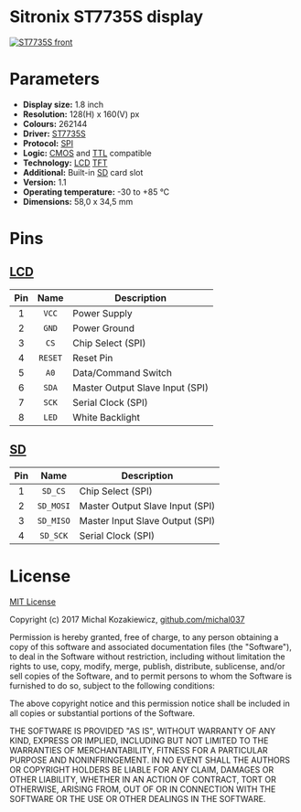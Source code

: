# Sitronix ST7735S display
[![ST7735S front](https://raw.githubusercontent.com/michal037/driver-ST7735S/master/photos/front_small.png)](https://raw.githubusercontent.com/michal037/driver-ST7735S/master/photos/front.png)


# Parameters
* **Display size:** 1.8 inch
* **Resolution:** 128(H) x 160(V) px
* **Colours:** 262144
* **Driver:** [ST7735S](https://github.com/michal037/driver-ST7735S/raw/master/datasheet/ST7735S_Datasheet_v1.1.pdf)
* **Protocol:** [SPI](https://en.wikipedia.org/wiki/Serial_Peripheral_Interface_Bus)
* **Logic:** [CMOS](https://en.wikipedia.org/wiki/CMOS) and [TTL](https://en.wikipedia.org/wiki/Transistor%E2%80%93transistor_logic) compatible
* **Technology:** [LCD](https://en.wikipedia.org/wiki/Liquid-crystal_display) [TFT](https://en.wikipedia.org/wiki/Thin-film_transistor)
* **Additional:** Built-in [SD](https://en.wikipedia.org/wiki/Secure_Digital) card slot
* **Version:** 1.1
* **Operating temperature:** -30 to +85 &deg;C
* **Dimensions:** 58,0 x 34,5 mm


# Pins
## [LCD](https://raw.githubusercontent.com/michal037/driver-ST7735S/master/photos/front_small_pins.png)
| Pin | Name | Description |
| :---: | :---: | --- |
| 1 | `VCC` | Power Supply |
| 2 | `GND` | Power Ground |
| 3 | `CS` | Chip Select (SPI) |
| 4 | `RESET` | Reset Pin |
| 5 | `A0` | Data/Command Switch |
| 6 | `SDA` | Master Output Slave Input (SPI) |
| 7 | `SCK` | Serial Clock (SPI) |
| 8 | `LED` | White Backlight |

## [SD](https://raw.githubusercontent.com/michal037/driver-ST7735S/master/photos/front_small_pins.png)
| Pin | Name | Description |
| :---: | :---: | --- |
| 1 | `SD_CS` | Chip Select (SPI) |
| 2 | `SD_MOSI` | Master Output Slave Input (SPI) |
| 3 | `SD_MISO` | Master Input Slave Output (SPI) |
| 4 | `SD_SCK` | Serial Clock (SPI) |


# License
[MIT License](https://raw.githubusercontent.com/michal037/driver-ST7735S/master/LICENSE)

Copyright (c) 2017 Michal Kozakiewicz, [github.com/michal037](https://github.com/michal037)

Permission is hereby granted, free of charge, to any person obtaining a copy of this software and associated documentation files (the "Software"), to deal in the Software without restriction, including without limitation the rights to use, copy, modify, merge, publish, distribute, sublicense, and/or sell copies of the Software, and to permit persons to whom the Software is furnished to do so, subject to the following conditions:

The above copyright notice and this permission notice shall be included in all copies or substantial portions of the Software.

THE SOFTWARE IS PROVIDED "AS IS", WITHOUT WARRANTY OF ANY KIND, EXPRESS OR IMPLIED, INCLUDING BUT NOT LIMITED TO THE WARRANTIES OF MERCHANTABILITY, FITNESS FOR A PARTICULAR PURPOSE AND NONINFRINGEMENT. IN NO EVENT SHALL THE AUTHORS OR COPYRIGHT HOLDERS BE LIABLE FOR ANY CLAIM, DAMAGES OR OTHER LIABILITY, WHETHER IN AN ACTION OF CONTRACT, TORT OR OTHERWISE, ARISING FROM, OUT OF OR IN CONNECTION WITH THE SOFTWARE OR THE USE OR OTHER DEALINGS IN THE SOFTWARE.
